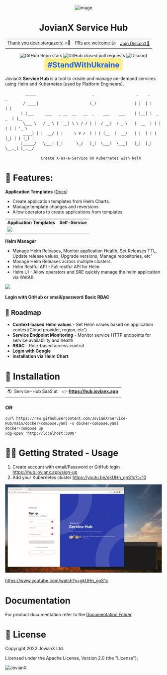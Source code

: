 <div align=center>

![image](https://user-images.githubusercontent.com/2787296/198906916-9904da29-3005-49e6-a109-b4238dc9ace1.png)

# JovianX Service Hub
<table><tbody><tr><td><a href="https://github.com/JovianX/service-hub/stargazers"> Thank you dear stargazers! ⭐🤩 </a></td><td> <a href="https://github.com/JovianX/Service-Hub/pulls">PRs are welcome 👍 </a></td><td><a href="https://discord.gg/CmFvFJDXZv"> Join Discord 💬 </a></td></tr></tbody></table>

![GitHub Repo stars](https://img.shields.io/github/stars/JovianX/Service-Hub?style=social)
![GitHub closed pull requests](https://img.shields.io/github/issues-pr-closed/JovianX/Service-Hub)
![Discord](https://img.shields.io/discord/1014893148599754894)
[![StandWithUkraine](https://raw.githubusercontent.com/vshymanskyy/StandWithUkraine/main/badges/StandWithUkraine.svg)](https://github.com/vshymanskyy/StandWithUkraine/blob/main/docs/README.md)
</div>


JovianX **Service Hub** is a tool to create and manage on-demand services using Helm and Kubernetes (used by Platform Engineers).



```
         _____                         _                   _    _           _
        / ____|                       (_)                 | |  | |         | |
       | (___     ___   _ __  __   __  _    ___    ___    | |__| |  _   _  | |__
        \___ \   / _ \ | '__| \ \ / / | |  / __|  / _ \   |  __  | | | | | | '_ \
        ____) | |  __/ | |     \ V /  | | | (__  |  __/   | |  | | | |_| | | |_) |
       |_____/   \___| |_|      \_/   |_|  \___|  \___|   |_|  |_|  \__,_| |_.__/

                Create X-as-a-Service on Kubernetes with Helm
```
# 🦄 Features:

**Application Templates** ([Docs](documentation/templates.md))

- Create application templates from Helm Charts.
- Manage template changes and reversions.
- Allow operators to create applications from templates.

<table><tbody>
<tr align=center>
<td><b>Application Templates</b></td><td><b>Self-Service</b></td>
</tr>
<tr><td colspan=2>
<img src="https://user-images.githubusercontent.com/2787296/198906162-5aaa83df-7a7b-4ec5-b1e0-3a6f455a010e.png">
</td></tr>
</tbody></table>




**Helm Manager**

- Manage Helm Releases, Monitor application Health, Set Releases TTL, Update release values, Upgrade versions, Manage repositories, etc'
- Manage Helm Releases across multiple clusters.
- Helm Restful API - Full restful API for Helm
- Helm UI - Allow operators and SRE quickly manage the helm application via WebUI.

![](https://user-images.githubusercontent.com/2787296/194758301-d50ad7a3-ea8d-4b56-91bf-01bf732c4fce.png)

**Login with GitHub or email/password**
**Basic RBAC**

## 🚀 Roadmap

- **Context-based Helm values** - Set Helm values based on application context(Cloud provider, region, etc')
- **Service Endpoint Monitoring** - Monitor service HTTP endpoints for service availability and health
- **RBAC** - Role-based access control
- **Login with Google**
- **Installation via Helm Chart**

# 👷 Installation

<table><tbody><tr><td>🌎 &nbsp;Service-Hub SaaS at &nbsp; &nbsp;👉 <a href="https://hub.jovianx.app/"><strong>https://hub.jovianx.app</strong></a>&nbsp;</td></tr></tbody></table>

### OR

```
curl https://raw.githubusercontent.com/JovianX/Service-Hub/main/docker-compose.yaml -o docker-compose.yaml
docker-compose up
xdg-open 'http://localhost:3000'
```

# 🤽‍♀️ Getting Strated - Usage

1.  Create account with email/Password or GitHub login https://hub.jovianx.app/sign-up
2.  Add your Kubernetes cluster https://youtu.be/gkUHn_gnS1c?t=10

![](https://raw.githubusercontent.com/JovianX/Service-Hub/main/documentation/JovianX_Service_Hub_Getting_Started.gif)

https://www.youtube.com/watch?v=gkUHn_gnS1c

# Documentation

For product documentation refer to the [Documentation Folder](documentation/README.md).

# 📜 License

Copyright 2022 JovianX Ltd.

Licensed under the Apache License, Version 2.0 (the "License");

![JovianX](https://jovianx.com/wp-content/uploads/2021/05/Logo2-2.png)
